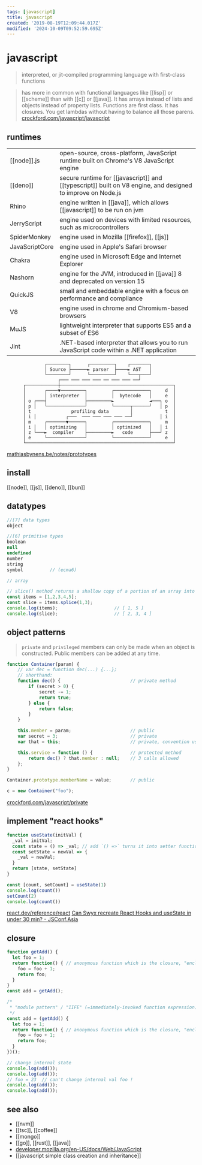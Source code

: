 ```yaml
---
tags: [javascript]
title: javascript
created: '2019-08-19T12:09:44.017Z'
modified: '2024-10-09T09:52:59.695Z'
---
```


# javascript

> interpreted, or jit-compiled programming language with first-class functions

> has more in common with functional languages like [[lisp]] or [[scheme]] than with [[c]] or [[java]]. 
> It has arrays instead of lists and objects instead of property lists. 
> Functions are first class. It has closures. You get lambdas without having to balance all those parens.
> [crockford.com/javascript/javascript](https://crockford.com/javascript/javascript.html)

## runtimes

|                |           |
| ---            | ---       |
| [[node]].js    | open-source, cross-platform, JavaScript runtime built on Chrome's V8 JavaScript engine |
| [[deno]]       | secure runtime for [[javascript]] and [[typescript]] built on V8 engine, and designed to improve on Node.js |
| Rhino          | engine written in [[java]], which allows [[javascript]] to be run on jvm |
| JerryScript    | engine used on devices with limited resources, such as microcontrollers |
| SpiderMonkey   | engine used in Mozilla [[firefox]], [[js]] |
| JavaScriptCore | engine used in Apple's Safari browser |
| Chakra         | engine used in Microsoft Edge and Internet Explorer |
| Nashorn        | engine for the JVM, introduced in [[java]] 8 and deprecated on version 15 |
| QuickJS        | small and embeddable engine with a focus on performance and compliance |
| V8             | engine used in chrome and Chromium-based browsers                |
| MuJS           | lightweight interpreter that supports ES5 and a subset of ES6 |
| Jint           | .NET-based interpreter that allows you to run JavaScript code within a .NET application |

```
              ┌────────┐      ┌─────────┐    ┌───────┐
              │ Source ├──────► parser  ├────► AST   │
              └────────┘      └─────────┘    └───┬───┘
                   ┌─── ─── ─── ─── ── ─── ─── ──┘
      ┌────────────┼──────────────────────────────────────────┐
      │       ┌────▼─────────┐         ┌─────────────┐     d  │
      │       │ interpreter  │         │  bytecode   │     e  │
      │ o ┌───┤              ├─────────►             ◄───┐ o  │
      │ p │   └──────────────┘         └──────┬──────┘   │ p  │
      │ t               profiling data        │            t  │
      │ i │           ┌───  ─── ─── ─── ─── ──┘          │ i  │
      │ m     ┌───────▼──────┐         ┌─────────────┐     m  │
      │ i │   │ optimizing   │         │ optimized   │   │ i  │
      │ z └───►  compiler    ├─────────►   code      ├───┘ z  │
      │ e     └──────────────┘         └─────────────┘     e  │
      └───────────────────────────────────────────────────────┘
```

[mathiasbynens.be/notes/prototypes](https://mathiasbynens.be/notes/prototypes)


## install

[[node]], [[js]], [[deno]], [[bun]]

## datatypes

```js
//[7] data types
object

//[6] primitive types
boolean
null
undefined
number
string
symbol          // (ecma6)

// array

// slice() method returns a shallow copy of a portion of an array into a new array object selected from start to end
const items = [1,2,3,4,5];
const slice = items.splice(1,3);
console.log(items);                     // [ 1, 5 ]
console.log(slice);                     // [ 2, 3, 4 ]
```

## object patterns

> `private` and `privileged` members can only be made when an object is constructed. Public members can be added at any time.

```js
function Container(param) {
    // var dec = function dec(...) {...};
    // shorthand:
    function dec() {                          // private method
        if (secret > 0) {
            secret -= 1;
            return true;
        } else {
            return false;
        }
    }

    this.member = param;                      // public
    var secret = 3;                           // private
    var that = this;                          // private, convention used to make the object available to private methods

    this.service = function () {              // protected method
        return dec() ? that.member : null;    // 3 calls allowed
    };
}

Container.prototype.memberName = value;       // public

c = new Container("foo");
```

[crockford.com/javascript/private](https://crockford.com/javascript/private.html)

## implement "react hooks"

```js
function useState(initVal) {
  _val = initVal;
  const state = () => _val; // add `() =>` turns it into setter function
  const setState = newVal => {
    _val = newVal;
  }
  return [state, setState]
}

const [count, setCount] = useState(1)
console.log(count())
setCount(2)
console.log(count())
```

[react.dev/reference/react](https://react.dev/reference/react)
[Can Swyx recreate React Hooks and useState in under 30 min? - JSConf.Asia](https://www.youtube.com/watch?v=KJP1E-Y-xyo)

## closure

```js
function getAdd() {
  let foo = 1;
  return function() { // anonymous function which is the closure, "encloses" foo value
    foo = foo + 1;
    return foo;
  }
}
const add = getAdd();

/*
 * "module pattern" / "IIFE" (=immediately-invoked function expression)
 */
const add = (getAdd() {
  let foo = 1;
  return function() { // anonymous function which is the closure, "encloses" foo value
    foo = foo + 1;
    return foo;
  }
})();

// change internal state
console.log(add());
console.log(add());
// foo = 23  // can't change internal val foo !
console.log(add());
console.log(add());
```

## see also

- [[nvm]]
- [[tsc]], [[coffee]]
- [[mongo]]
- [[go]], [[rust]], [[java]]
- [developer.mozilla.org/en-US/docs/Web/JavaScript](https://developer.mozilla.org/en-US/docs/Web/JavaScript)
- [[javascript simple class creation and inheritance]]

